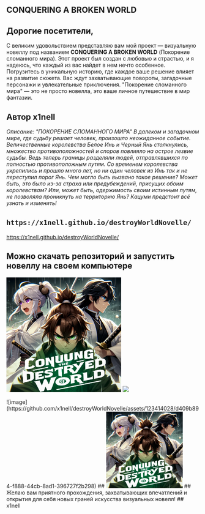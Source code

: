 ## **CONQUERING A BROKEN WORLD** 
## Дорогие посетители,
С великим удовольствием представляю вам мой проект — визуальную новеллу под названием **CONQUERING A BROKEN WORLD** (Покорение сломанного мира).
Этот проект был создан с любовью и страстью, и я надеюсь, что каждый из вас найдет в нем нечто особенное.
Погрузитесь в уникальную историю, где каждое ваше решение влияет на развитие сюжета.
Вас ждут захватывающие повороты, загадочные персонажи и увлекательные приключения. "Покорение сломанного мира" — это не просто новелла, это ваше личное путешествие в мир фантазии.
## Автор x1nell
*Описание: "ПОКОРЕНИЕ СЛОМАННОГО МИРА" В далеком и загадочном мире, где судьбу решает человек, произошло неожиданное событие.
Величественные королевства Белое Инь и Черный Янь столкнулись, множество противоположностей и споров повлияло на острое лезвие судьбы. 
Ведь теперь границы разделяли людей, отправлявшихся по полностью противоположным путям.
Со временем королевства укрепились и прошло много лет, но ни один человек из Инь так и не переступил порог Янь.
Чем могло быть вызвано такое решение? Может быть, это было из-за страха или предубеждений, присущих обоим королевствам?
Или, может быть, одержимость своим истинным путям, не позволяла проникнуть на территорию Янь? Кацуми предстоит всё узнать и изменить!*
## `https://x1nell.github.io/destroyWorldNovelle/`
https://x1nell.github.io/destroyWorldNovelle/
## Можно скачать репозиторий и запустить новеллу на своем компьютере
<p float="left">
  <img src="img/oblojka/1.jpg" width="300" />
  <img src="https://github.com/x1nell/destroyWorldNovelle/assets/123414028/d409b894-f888-44cb-8ad1-396727f2b298" width="300" />
</p>
![image](https://github.com/x1nell/destroyWorldNovelle/assets/123414028/d409b894-f888-44cb-8ad1-396727f2b298)
## <img src="img/oblojka/1.jpg" alt="Пример" width="200"/>
## Желаю вам приятного прохождения, захватывающих впечатлений и открытия для себя новых граней искусства визуальных новелл!
## x1nell
